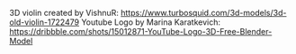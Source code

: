 3D violin created by VishnuR: https://www.turbosquid.com/3d-models/3d-old-violin-1722479
Youtube Logo by Marina Karatkevich: https://dribbble.com/shots/15012871-YouTube-Logo-3D-Free-Blender-Model
